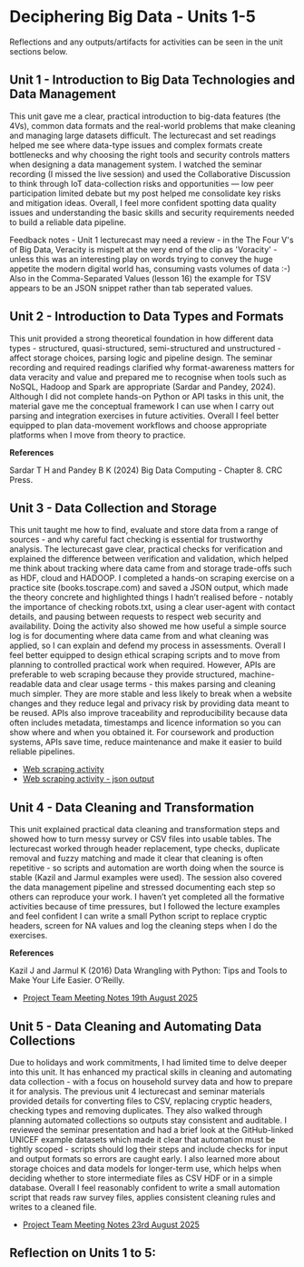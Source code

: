 # Deciphering Big Data - Units 1-5

Reflections and any outputs/artifacts for activities can be seen in the unit sections below.

## Unit 1 - Introduction to Big Data Technologies and Data Management

This unit gave me a clear, practical introduction to big-data features (the 4Vs), common data formats and the real-world problems that make cleaning and managing large datasets difficult. The lecturecast and set readings helped me see where data-type issues and complex formats create bottlenecks and why choosing the right tools and security controls matters when designing a data management system. I watched the seminar recording (I missed the live session) and used the Collaborative Discussion to think through IoT data-collection risks and opportunities — low peer participation limited debate but my post helped me consolidate key risks and mitigation ideas. Overall, I feel more confident spotting data quality issues and understanding the basic skills and security requirements needed to build a reliable data pipeline.

Feedback notes - Unit 1 lecturecast may need a review - in the The Four V's of Big Data, Veracity is mispelt at the very end of the clip as 'Voracity' - unless this was an interesting play on words trying to convey the huge appetite the modern digital world has, consuming vasts volumes of data :-) Also in the Comma-Separated Values (lesson 16) the example for TSV appears to be an JSON snippet rather than tab seperated values.


## Unit 2 - Introduction to Data Types and Formats

This unit provided a strong theoretical foundation in how different data types - structured, quasi-structured, semi-structured and unstructured - affect storage choices, parsing logic and pipeline design. The seminar recording and required readings clarified why format-awareness matters for data veracity and value and prepared me to recognise when tools such as NoSQL, Hadoop and Spark are appropriate (Sardar and Pandey, 2024). Although I did not complete hands-on Python or API tasks in this unit, the material gave me the conceptual framework I can use when I carry out parsing and integration exercises in future activities. Overall I feel better equipped to plan data-movement workflows and choose appropriate platforms when I move from theory to practice.

**References**

Sardar T H and Pandey B K (2024) Big Data Computing - Chapter 8. CRC Press.

## Unit 3 - Data Collection and Storage

This unit taught me how to find, evaluate and store data from a range of sources - and why careful fact checking is essential for trustworthy analysis. The lecturecast gave clear, practical checks for verification and explained the difference between verification and validation, which helped me think about tracking where data came from and storage trade-offs such as HDF, cloud and HADOOP. I completed a hands-on scraping exercise on a practice site (books.toscrape.com) and saved a JSON output, which made the theory concrete and highlighted things I hadn’t realised before - notably the importance of checking robots.txt, using a clear user-agent with contact details, and pausing between requests to respect web security and availability. Doing the activity also showed me how useful a simple source log is for documenting where data came from and what cleaning was applied, so I can explain and defend my process in assessments. Overall I feel better equipped to design ethical scraping scripts and to move from planning to controlled practical work when required. However, APIs are preferable to web scraping because they provide structured, machine-readable data and clear usage terms - this makes parsing and cleaning much simpler. They are more stable and less likely to break when a website changes and they reduce legal and privacy risk by providing data meant to be reused. APIs also improve traceability and reproducibility because data often includes metadata, timestamps and licence information so you can show where and when you obtained it. For coursework and production systems, APIs save time, reduce maintenance and make it easier to build reliable pipelines.

- [Web scraping activity](/pdf/books_scrape.py)
- [Web scraping activity - json output](/pdf/books_list.json)

## Unit 4 - Data Cleaning and Transformation

This unit explained practical data cleaning and transformation steps and showed how to turn messy survey or CSV files into usable tables. The lecturecast worked through header replacement, type checks, duplicate removal and fuzzy matching and made it clear that cleaning is often repetitive - so scripts and automation are worth doing when the source is stable (Kazil and Jarmul examples were used). The session also covered the data management pipeline and stressed documenting each step so others can reproduce your work. I haven’t yet completed all the formative activities because of time pressures, but I followed the lecture examples and feel confident I can write a small Python script to replace cryptic headers, screen for NA values and log the cleaning steps when I do the exercises.

**References**

Kazil J and Jarmul K (2016) Data Wrangling with Python: Tips and Tools to Make Your Life Easier. O’Reilly.

- [Project Team Meeting Notes 19th August 2025](/images/Project_Meeting_Notes_Aug_19.png)

## Unit 5 - Data Cleaning and Automating Data Collections

Due to holidays and work commitments, I had limited time to delve deeper into this unit. It has enhanced my practical skills in cleaning and automating data collection - with a focus on household survey data and how to prepare it for analysis. The previous unit 4 lecturecast and seminar materials provided details for converting files to CSV, replacing cryptic headers, checking types and removing duplicates. They also walked through planning automated collections so outputs stay consistent and auditable. I reviewed the seminar presentation and had a brief look at the GitHub-linked UNICEF example datasets which made it clear that automation must be tightly scoped - scripts should log their steps and include checks for input and output formats so errors are caught early. I also learned more about storage choices and data models for longer-term use, which helps when deciding whether to store intermediate files as CSV HDF or in a simple database. Overall I feel reasonably confident to write a small automation script that reads raw survey files, applies consistent cleaning rules and writes to a cleaned file.

- [Project Team Meeting Notes 23rd August 2025](/images/Project_Meeting_Notes_Aug_23.png)

## Reflection on Units 1 to 5:

